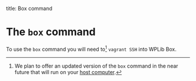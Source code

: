 title: Box command

# The `box` command
To use the `box` command you will need to[^1] `vagrant SSH` into WPLib Box. 


[^1]: We plan to offer an updated version of the `box` command in the near future that will run on your [host computer](/glossary#host-machine). 